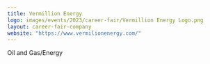 ```yaml
---
title: Vermillion Energy
logo: images/events/2023/career-fair/Vermillion Energy Logo.png
layout: career-fair-company
website: "https://www.vermilionenergy.com/"
---
```


Oil and Gas/Energy
